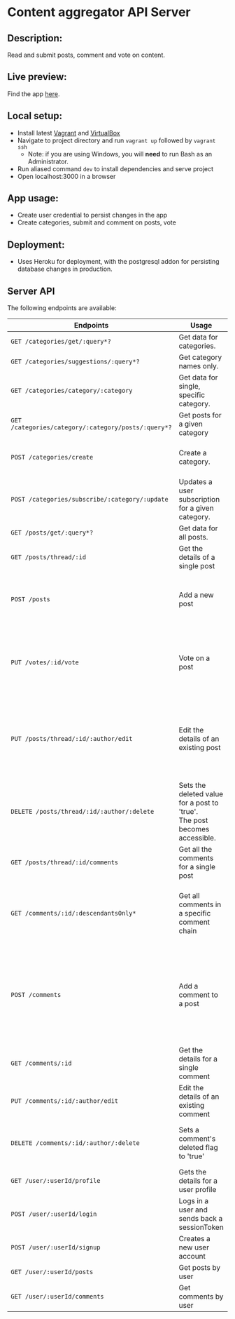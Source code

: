 # Content aggregator API Server

## Description:

Read and submit posts, comment and vote on content.

## Live preview:

Find the app [here](https://us-spark-aggregator.herokuapp.com/).

## Local setup:

- Install latest [Vagrant](https://www.vagrantup.com/docs/installation/) and [VirtualBox](https://www.virtualbox.org/)
- Navigate to project directory and run `vagrant up` followed by `vagrant ssh`
  - Note: if you are using Windows, you will **need** to run Bash as an Administrator.
- Run aliased command `dev` to install dependencies and serve project
- Open localhost:3000 in a browser

## App usage:

- Create user credential to persist changes in the app
- Create categories, submit and comment on posts, vote

## Deployment:

- Uses Heroku for deployment, with the postgresql addon for persisting database changes in production.

## Server API
The following endpoints are available:

| Endpoints | Usage | Params |
| --- | --- | --- |
| `GET /categories/get/:query*?` | Get data for categories. | - **query**: [String] - optional filter |
| `GET /categories/suggestions/:query*?` | Get category names only. | - **query**: [String] |
| `GET /categories/category/:category` | Get data for single, specific category. | - **category**: [String] |
| `GET /categories/category/:category/posts/:query*?` | Get posts for a given category | - **query**: optional filter |
| `POST /categories/create` | Create a category. | - **name**: [String] - category name <br> - **body**: [String] - description |
| `POST /categories/subscribe/:category/:update` | Updates a user subscription for a given category. | - **category**: [String] <br> - **update**: [String] - "unsubscribe" or "subscribe" |
| `GET /posts/get/:query*?` | Get data for all posts. | - **query**: [String] |
| `GET /posts/thread/:id` | Get the details of a single post | - **id**: [UUID] |
| `POST /posts` | Add a new post | - **id**: [UUID] <br> - **title**: [String] <br> - **body**: [String] <br> - **author**: [String] <br> - **category**: [String] |
| `PUT /votes/:id/vote` | Vote on a post | - **id**: [UUID] - id of the target <br> - **voterId**: [String] - id of the user <br> - **option**: [String] - can be "upVote", "downVote" or `null` |
|`PUT /posts/thread/:id/:author/edit` | Edit the details of an existing post | - **id**: [UUID] - id of the post <br> - **author**: [String] - id of the poster <br> - **title**: [String] <br> - **body**: [String] <br> - **url**: [String] <br> - **category**: [String] <br> |
| `DELETE /posts/thread/:id/:author/:delete` | Sets the deleted value for a post to 'true'. <br> The post becomes accessible. | - **id**: [UUID] <br> - **author**: [String] <br> - **delete**: [String] - option to delete / restore |
| `GET /posts/thread/:id/comments` | Get all the comments for a single post | - **id**: [UUID] |
| `GET /comments/:id/:descendantsOnly*` | Get all comments in a specific comment chain | - **descendantsOnly**: [String] - determines whether to exclude topmost comment |
| `POST /comments` | Add a comment to a post | - **id**: [UUID] <br> - **body**: [String] <br> - **author**: [String] <br> - **postId**: [UUID] Should match a post id in the database <br> - **parentId**: [UUID] Should match a comment id in the database |
| `GET /comments/:id` | Get the details for a single comment | - **id**: [String] |
| `PUT /comments/:id/:author/edit` | Edit the details of an existing comment | - **id**: [UUID] <br> - **author**: [String] <br> - **body**: [String] |
| `DELETE /comments/:id/:author/:delete` | Sets a comment's deleted flag to 'true' | - **id**: [UUID] <br> - **author**: [String] <br> - **delete**: [String] - "delete" or "restore" <br> |
| `GET /user/:userId/profile` | Gets the details for a user profile | - **userId**: [String] |
| `POST /user/:userId/login` | Logs in a user and sends back a sessionToken | - **userId**: [String] <br> - **password**: [String] |
| `POST /user/:userId/signup` | Creates a new user account | - **userId**: [String] <br> - **password**: [String] |
| `GET /user/:userId/posts` | Get posts by user | - **userId**: [String] |
| `GET /user/:userId/comments` | Get comments by user | - **userId**: [String] |